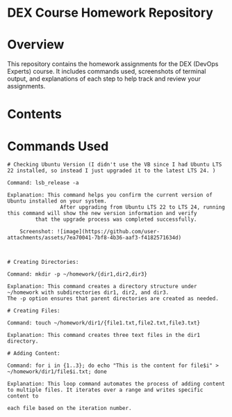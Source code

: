 # DEX Course Homework Repository

# Overview
This repository contains the homework assignments for the DEX (DevOps Experts) course. It includes commands used, screenshots of terminal output, and explanations of each step to help track and review your assignments.

# Contents

# Commands Used

	# Checking Ubuntu Version (I didn't use the VB since I had Ubuntu LTS 22 installed, so instead I just upgraded it to the latest LTS 24. )
	
	Command: lsb_release -a
 
	Explanation: This command helps you confirm the current version of Ubuntu installed on your system. 
                     After upgrading from Ubuntu LTS 22 to LTS 24, running this command will show the new version information and verify 
		     that the upgrade process was completed successfully.

        Screenshot: ![image](https://github.com/user-attachments/assets/7ea70041-7bf8-4b36-aaf3-f4182571634d)


 
	# Creating Directories:

	Command: mkdir -p ~/homework/{dir1,dir2,dir3}
	
	Explanation: This command creates a directory structure under ~/homework with subdirectories dir1, dir2, and dir3. 
	The -p option ensures that parent directories are created as needed.
	
	# Creating Files:
	
	Command: touch ~/homework/dir1/{file1.txt,file2.txt,file3.txt}
	
	Explanation: This command creates three text files in the dir1 directory.
	
	# Adding Content:
	
	Command: for i in {1..3}; do echo "This is the content for file$i" > ~/homework/dir1/file$i.txt; done
	
	Explanation: This loop command automates the process of adding content to multiple files. It iterates over a range and writes specific content to 

	each file based on the iteration number.                                                                                                                                                                               
